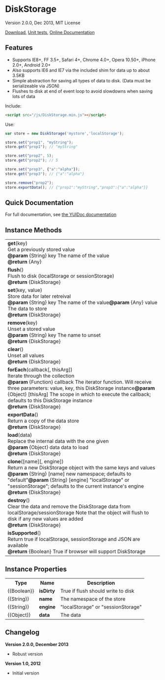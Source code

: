 DiskStorage
=

Version 2.0.0, Dec 2013, MIT License

[Download](https://github.com/kensnyder/DiskStorage/blob/master/dist/DiskStorage.min.js?raw=true), [Unit tests](http://sandbox.kendsnyder.com/DiskStorage/test/evergreen.html), [Online Documentation](http://sandbox.kendsnyder.com/DiskStorage/docs/)

Features
-

* Supports IE8+, FF 3.5+, Safari 4+, Chrome 4.0+, Opera 10.50+, iPhone 2.0+, Android 2.0+
* Also supports IE6 and IE7 via the included shim for data up to about 3.5KB
* Simple abstraction for saving all types of data to disk. (Data must be serializeable via JSON)
* Flushes to disk at end of event loop to avoid slowdowns when saving lots of data

Include:

```html
<script src="/js/DiskStorage.min.js"></script>
```

Use:

```javascript
var store = new DiskStorage('mystore','localStorage');

store.set("prop1", "myString");
store.get("prop1"); // "myString"

store.set("prop2", 5);
store.get("prop2"); // 5

store.set("prop3", {"a":"alpha"});
store.get("prop3"); // {"a":"alpha"}

store.remove("prop2");
store.exportData(); // {"prop1":"myString","prop3":{"a":"alpha"}}
```

Quick Documentation
-

For full documentation, see [the YUIDoc documentation](http://sandbox.kendsnyder.com/DiskStorage/docs/)		

Instance Methods
-

<table>

<tr>
	<td>
		<strong>get</strong>(key)<br />
		Get a previously stored value<br />
		<strong>@param</strong> {String} key The name of the value<br />
		<strong>@return</strong> {Any} 
	</td>
</tr>

<tr>
	<td>
		<strong>flush</strong>()<br />
		Flush to disk (localStorage or sessionStorage)
		<br />
		<strong>@return</strong> {DiskStorage} 
	</td>
</tr>

<tr>
	<td>
		<strong>set</strong>(key, value)<br />
		Store data for later retreival<br />
		<strong>@param</strong> {String} key The name of the value<strong>@param</strong> {Any} value The data to store<br />
		<strong>@return</strong> {DiskStorage} 
	</td>
</tr>

<tr>
	<td>
		<strong>remove</strong>(key)<br />
		Unset a stored value<br />
		<strong>@param</strong> {String} key The name to unset<br />
		<strong>@return</strong> {DiskStorage} 
	</td>
</tr>

<tr>
	<td>
		<strong>clear</strong>()<br />
		Unset all values
		<br />
		<strong>@return</strong> {DiskStorage} 
	</td>
</tr>

<tr>
	<td>
		<strong>forEach</strong>(callback[, thisArg])<br />
		Iterate through the collection<br />
		<strong>@param</strong> {Function} callback The iterator function. Will receive three parameters: value, key, this DiskStorage instance<strong>@param</strong> {Object} [thisArg] The scope in which to execute the callback; defaults to this DiskStorage instance<br />
		<strong>@return</strong> {DiskStorage} 
	</td>
</tr>

<tr>
	<td>
		<strong>exportData</strong>()<br />
		Return a copy of the data store
		<br />
		<strong>@return</strong> {DiskStorage} 
	</td>
</tr>

<tr>
	<td>
		<strong>load</strong>(data)<br />
		Replace the internal data with the one given<br />
		<strong>@param</strong> {Object} data data to load<br />
		<strong>@return</strong> {DiskStorage} 
	</td>
</tr>

<tr>
	<td>
		<strong>clone</strong>([name][, engine])<br />
		Return a new DiskStorage object with the same keys and values<br />
		<strong>@param</strong> {String} [name] new namespace; defaults to &quot;default&quot;<strong>@param</strong> {String} [engine] &quot;localStorage&quot; or &quot;sessionStorage&quot;; defaults to the current instance&#x27;s engine<br />
		<strong>@return</strong> {DiskStorage} 
	</td>
</tr>

<tr>
	<td>
		<strong>destroy</strong>()<br />
		Clear the data and remove the DiskStorage data from localStorage/sessionStorage
Note that the object will flush to disk if any new values are added
		<br />
		<strong>@return</strong> {DiskStorage} 
	</td>
</tr>

<tr>
	<td>
		<strong>isSupported</strong>()<br />
		Return true if localStorage, sessionStorage and JSON are available
		<br />
		<strong>@return</strong> {Boolean} True if browser will support DiskStorage
	</td>
</tr>

</table>

Instance Properties
-

<table>
	<tr>
		<th>Type</th>
		<th>Name</th>
		<th>Description</th>
	<tr>
	<tr>
		<td>{{Boolean}}</td>
		<td><strong>isDirty</strong></td>
		<td>True if flush should write to disk</td>
	</tr>
	<tr>
		<td>{{String}}</td>
		<td><strong>name</strong></td>
		<td>The namespace of the store</td>
	</tr>
	<tr>
		<td>{{String}}</td>
		<td><strong>engine</strong></td>
		<td>&quot;localStorage&quot; or &quot;sessionStorage&quot;</td>
	</tr>
	<tr>
		<td>{{Object}}</td>
		<td><strong>data</strong></td>
		<td>The data</td>
	</tr>
	
</table>

Changelog
-

**Version 2.0.0, December 2013**
* Robust version

**Version 1.0, 2012**
* Initial version
